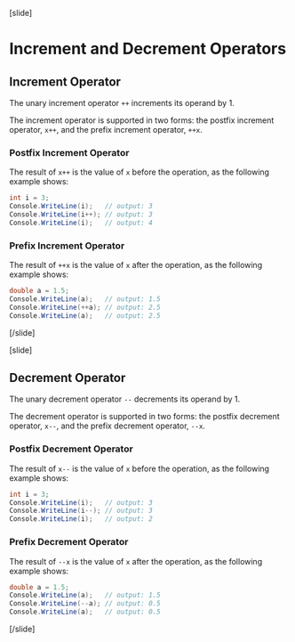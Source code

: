 [slide]
# Increment and Decrement Operators

## Increment Operator
The unary increment operator `++` increments its operand by 1.

The increment operator is supported in two forms: the postfix increment operator, `x++`, and the prefix increment operator, `++x`.

### Postfix Increment Operator
The result of `x++` is the value of `x` before the operation, as the following example shows:
```cs
int i = 3;
Console.WriteLine(i);   // output: 3
Console.WriteLine(i++); // output: 3
Console.WriteLine(i);   // output: 4
```

### Prefix Increment Operator
The result of `++x` is the value of `x` after the operation, as the following example shows:
```cs
double a = 1.5;
Console.WriteLine(a);   // output: 1.5
Console.WriteLine(++a); // output: 2.5
Console.WriteLine(a);   // output: 2.5
```
[/slide]

[slide]
## Decrement Operator

The unary decrement operator `--` decrements its operand by 1.

The decrement operator is supported in two forms: the postfix decrement operator, `x--`, and the prefix decrement operator, `--x`.

### Postfix Decrement Operator
The result of `x--` is the value of `x` before the operation, as the following example shows:
```cs
int i = 3;
Console.WriteLine(i);   // output: 3
Console.WriteLine(i--); // output: 3
Console.WriteLine(i);   // output: 2
```

### Prefix Decrement Operator
The result of `--x` is the value of `x` after the operation, as the following example shows:
```cs
double a = 1.5;
Console.WriteLine(a);   // output: 1.5
Console.WriteLine(--a); // output: 0.5
Console.WriteLine(a);   // output: 0.5
```
[/slide]